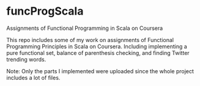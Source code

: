 # funcProgScala
Assignments of Functional Programming in Scala on Coursera

This repo includes some of my work on assignments of Functional Programming Principles in Scala on Coursera.
Including implementing a pure functional set, balance of parenthesis checking, and finding Twitter trending words.

Note: Only the parts I implemented were uploaded since the whole project includes a lot of files.
